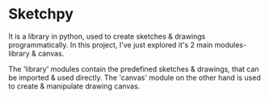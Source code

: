 # Sketchpy

It is a library in python,  used to create sketches & drawings programmatically. 
In this project, I've just explored it's 2 main modules- library & canvas.

The 'library' modules contain the predefined sketches & drawings, that can be imported & used directly.
The 'canvas' module on the other hand is used to create & manipulate drawing canvas. 
